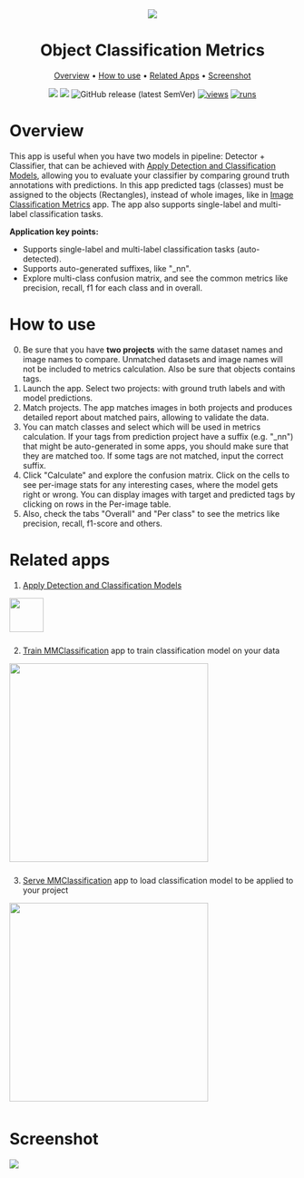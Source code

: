 <div align="center" markdown>

<img src="https://github.com/supervisely-ecosystem/object-classification-metrics/assets/115161827/57b5b2ba-b914-4f44-bde9-ebf8eaca85e5" />


# Object Classification Metrics

<p align="center">
  <a href="#Overview">Overview</a> •
  <a href="#How-to-Use">How to use</a> •
  <a href="#Related-Apps">Related Apps</a> •
  <a href="#Screenshot">Screenshot</a>
</p>

[![](https://img.shields.io/badge/supervisely-ecosystem-brightgreen)](https://ecosystem.supervise.ly/apps/supervisely-ecosystem/)
[![](https://img.shields.io/badge/slack-chat-green.svg?logo=slack)](https://supervise.ly/slack)
![GitHub release (latest SemVer)](https://img.shields.io/github/v/release/supervisely-ecosystem/object-classification-metrics)
[![views](https://app.supervise.ly/img/badges/views/supervisely-ecosystem/object-classification-metrics.png)](https://supervise.ly)
[![runs](https://app.supervise.ly/img/badges/runs/supervisely-ecosystem/object-classification-metrics.png)](https://supervise.ly)

</div>

# Overview
This app is useful when you have two models in pipeline: Detector + Classifier, that can be achieved with [Apply Detection and Classification Models](https://ecosystem.supervisely.com/apps/apply-det-and-cls-models-to-project), allowing you to evaluate your classifier by comparing ground truth annotations with predictions. In this app predicted tags (classes) must be assigned to the objects (Rectangles), instead of whole images, like in [Image Classification Metrics](https://ecosystem.supervisely.com/apps/classification-metrics) app. The app also supports single-label and multi-label classification tasks.

**Application key points:**

- Supports single-label and multi-label classification tasks (auto-detected).
- Supports auto-generated suffixes, like "_nn".
- Explore multi-class confusion matrix, and see the common metrics like precision, recall, f1 for each class and in overall.

# How to use
0. Be sure that you have **two projects** with the same dataset names and image names to compare. Unmatched datasets and image names will not be included to metrics calculation. Also be sure that objects contains tags.
1. Launch the app. Select two projects: with ground truth labels and with model predictions.
2. Match projects. The app matches images in both projects and produces detailed report about matched pairs, allowing to validate the data.
3. You can match classes and select which will be used in metrics calculation. If your tags from prediction project have a suffix (e.g. "_nn") that might be auto-generated in some apps, you should make sure that they are matched too. If some tags are not matched, input the correct suffix.
4. Click "Calculate" and explore the confusion matrix. Click on the cells to see per-image stats for any interesting cases, where the model gets right or wrong. You can display images with target and predicted tags by clicking on rows in the Per-image table.
5. Also, check the tabs "Overall" and "Per class" to see the metrics like precision, recall, f1-score and others.


# Related apps

1. [Apply Detection and Classification Models](https://ecosystem.supervisely.com/apps/apply-det-and-cls-models-to-project)
<img data-key="sly-module-link" data-module-slug="supervisely-ecosystem/apply-det-and-cls-models-to-project" src="https://github.com/supervisely-ecosystem/object-classification-metrics/assets/115161827/daf007e1-3814-4fea-8e12-ce931b956e04"  height="60px" style='padding-bottom: 10px'/>

2. [Train MMClassification](https://ecosystem.supervise.ly/apps/supervisely-ecosystem/mmclassification/supervisely/train) app to train classification model on your data 
<img data-key="sly-module-link" data-module-slug="supervisely-ecosystem/mmclassification/supervisely/train" src="https://i.imgur.com/mXG6njU.png" width="350px" style='padding-bottom: 10px'/>

3. [Serve MMClassification](https://ecosystem.supervise.ly/apps/supervisely-ecosystem/mmclassification/supervisely/serve) app to load classification model to be applied to your project
<img data-key="sly-module-link" data-module-slug="supervisely-ecosystem/mmclassification/supervisely/serve" src="https://i.imgur.com/CU8XHdQ.png" width="350px" style='padding-bottom: 10px'/>

# Screenshot

<img src="https://github.com/supervisely-ecosystem/object-classification-metrics/assets/31512713/784e9423-af51-4565-8b8d-bbc21cfeb57a" />
